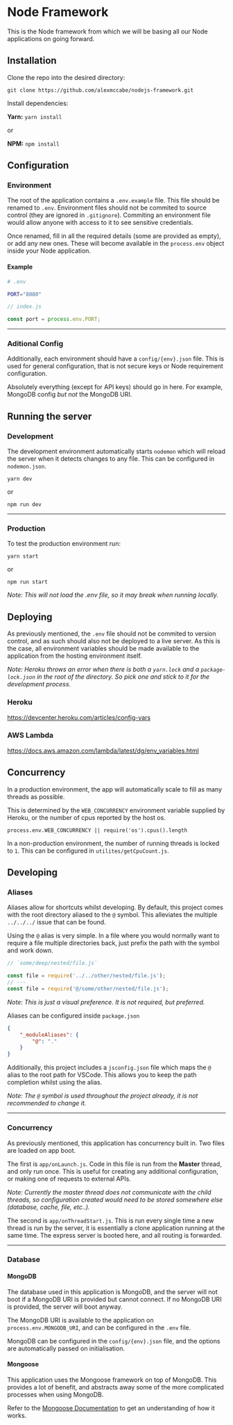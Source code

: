 # Node Framework

This is the Node framework from which we will be basing all our Node applications on going forward.

## Installation

Clone the repo into the desired directory:

`git clone https://github.com/alexmccabe/nodejs-framework.git`

Install dependencies:

**Yarn:** `yarn install`

or

**NPM:** `npm install`

## Configuration

### Environment

The root of the application contains a `.env.example` file. This file should be renamed to `.env`. Environment files should not be commited to source control (they are ignored in `.gitignore`). Commiting an environment file would allow anyone with access to it to see sensitive credentials.

Once renamed, fill in all the required details (some are provided as empty), or add any new ones. These will become available in the `process.env` object inside your Node application.

#### Example

```sh
# .env

PORT="8080"
```

```js
// index.js

const port = process.env.PORT;
```

---

### Aditional Config

Additionally, each environment should have a `config/{env}.json` file. This is used for general configuration, that is not secure keys or Node requirement configuration.

Absolutely everything (except for API keys) should go in here. For example, MongoDB config _but not_ the MongoDB URI.

## Running the server

### Development

The development environment automatically starts `nodemon` which will reload the server when it detects changes to any file. This can be configured in `nodemon.json`.

`yarn dev`

or

`npm run dev`

---

### Production

To test the production environment run:

`yarn start`

or

`npm run start`

_Note: This will not load the .env file, so it may break when running locally._

## Deploying

As previously mentioned, the `.env` file should not be commited to version control, and as such should also not be deployed to a live server. As this is the case, all environment variables should be made available to the application from the hosting environment itself.

_Note: Heroku throws an error when there is both a `yarn.lock` and a `package-lock.json` in the root of the directory. So pick one and stick to it for the development process._

### Heroku

https://devcenter.heroku.com/articles/config-vars

### AWS Lambda

https://docs.aws.amazon.com/lambda/latest/dg/env_variables.html

## Concurrency

In a production environment, the app will automatically scale to fill as many threads as possible.

This is determined by the `WEB_CONCURRENCY` environment variable supplied by Heroku, or the number of cpus reported by the host os.

`process.env.WEB_CONCURRENCY || require('os').cpus().length`

In a non-production environment, the number of running threads is locked to `1`. This can be configured in `utilites/getCpuCount.js`.

## Developing

### Aliases

Aliases allow for shortcuts whilst developing. By default, this project comes with the root directory aliased to the `@` symbol. This alleviates the multiple `../../../` issue that can be found.

Using the `@` alias is very simple. In a file where you would normally want to require a file multiple directories back, just prefix the path with the symbol and work down.

```js
// `some/deep/nested/file.js`

const file = require('../../other/nested/file.js');
// ---
const file = require('@/some/other/nested/file.js');
```

_Note: This is just a visual preference. It is not required, but preferred._

Aliases can be configured inside `package.json`

```json
{
    "_moduleAliases": {
        "@": "."
    }
}
```

Additionally, this project includes a `jsconfig.json` file which maps the `@` alias to the root path for VSCode. This allows you to keep the path completion whilst using the alias.

_Note: The `@` symbol is used throughout the project already, it is not recommended to change it._

---

### Concurrency

As previously mentioned, this application has concurrency built in. Two files are loaded on app boot.

The first is `app/onLaunch.js`. Code in this file is run from the **Master** thread, and only run once. This is useful for creating any additional configuration, or making one of requests to external APIs.

_Note: Currently the master thread does not communicate with the child threads, so configuration created would need to be stored somewhere else (database, cache, file, etc..)._

The second is `app/onThreadStart.js`. This is run every single time a new thread is run by the server, it is essentially a clone application running at the same time. The express server is booted here, and all routing is forwarded.

---

### Database

#### MongoDB

The database used in this application is MongoDB, and the server will not boot if a MongoDB URI is provided but cannot connect. If no MongoDB URI is provided, the server will boot anyway.

The MongoDB URI is available to the application on `process.env.MONGODB_URI`, and can be configured in the `.env` file.

MongoDB can be configured in the `config/{env}.json` file, and the options are automatically passed on initialisation.

#### Mongoose

This application uses the Mongoose framework on top of MongoDB. This provides a lot of benefit, and abstracts away some of the more complicated processes when using MongoDB.

Refer to the [Mongoose Documentation](http://mongoosejs.com/) to get an understanding of how it works.
